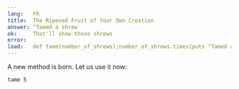 ```yaml
---
lang:   FR
title:  The Ripened Fruit of Your Own Creation
answer: ^Tamed a shrew
ok:     That'll show those shrews
error:
load:   def tame(number_of_shrews);number_of_shrews.times{puts "Tamed a shrew"};end;
---
```


A new method is born. Let us use it now: 

    tame 5
